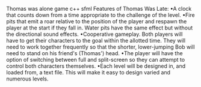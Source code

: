 Thomas was alone  game c++ sfml
Features of Thomas Was Late:
•A clock that counts down from a time appropriate to the challenge of
the level.
•Fire pits that emit a roar relative to the position of the player and respawn
the player at the start if they fall in. Water pits have the same effect but
without the directional sound effects.
•Cooperative gameplay. Both players will have to get their characters to the
goal within the allotted time. They will need to work together frequently
so that the shorter, lower-jumping Bob will need to stand on his friend's
(Thomas') head.
•The player will have the option of switching between full and split-screen so
they can attempt to control both characters themselves.
•Each level will be designed in, and loaded from, a text file. This will make it
easy to design varied and numerous levels.
 
